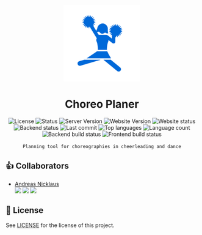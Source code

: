 <div align="center">
<img src="app/public/Icon.png/" width="200">

# Choreo Planer
![License](https://img.shields.io/github/license/andreasnicklaus/cheer-choreo-tool?style=for-the-badge)
![Status](https://img.shields.io/badge/In_Development-ffb02e?style=for-the-badge&logo=checkmarx&logoColor=white&label=status)
![Server Version](https://img.shields.io/github/package-json/v/andreasnicklaus/cheer-choreo-tool?filename=server%2Fpackage.json&style=for-the-badge&label=Server%20Version)
![Website Version](https://img.shields.io/github/package-json/v/andreasnicklaus/cheer-choreo-tool?filename=app%2Fpackage.json&style=for-the-badge&label=Website%20Version)
![Website status](https://img.shields.io/website?url=https%3A%2F%2Fwww.choreo-planer.de&style=for-the-badge)
![Backend status](https://img.shields.io/website?url=https%3A%2F%2Fapi.choreo-planer.de&style=for-the-badge&label=Backend)
![Last commit](https://img.shields.io/github/last-commit/andreasnicklaus/cheer-choreo-tool?style=for-the-badge)
![Top languages](https://img.shields.io/github/languages/top/andreasnicklaus/cheer-choreo-tool?style=for-the-badge)
![Language count](https://img.shields.io/github/languages/count/andreasnicklaus/cheer-choreo-tool?style=for-the-badge)
![Backend build status](https://img.shields.io/github/actions/workflow/status/andreasnicklaus/cheer-choreo-tool/docker-image.yml?style=for-the-badge&logo=docker&logoColor=white&label=Backend%20Build)
![Frontend build status](https://img.shields.io/github/actions/workflow/status/andreasnicklaus/cheer-choreo-tool/pages.yml?style=for-the-badge&logo=githubactions&logoColor=white&label=Frontend%20Build)

`Planning tool for choreographies in cheerleading and dance`

</div>

## :+1: Collaborators

- [Andreas Nicklaus](https://github.com/andreasnicklaus) <br/> [![](https://img.shields.io/badge/LinkedIn-0077B5?style=for-the-badge&logo=linkedin&logoColor=white)](https://www.linkedin.com/in/andreasnicklaus/) [![](https://img.shields.io/badge/GitHub-100000?style=for-the-badge&logo=github&logoColor=white)](https://github.com/andreasnicklaus) [![](https://img.shields.io/badge/Instagram-E4405F?style=for-the-badge&logo=instagram&logoColor=white)](https://www.instagram.com/andreasnicklaus)

## :scroll: License

See [LICENSE](LICENSE) for the license of this project.
